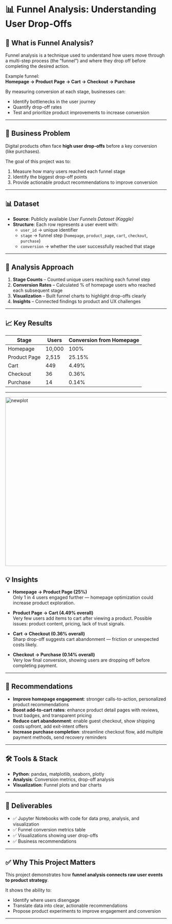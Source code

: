 
# 📊 Funnel Analysis: Understanding User Drop-Offs

## 📌 What is Funnel Analysis?
Funnel analysis is a technique used to understand how users move through a multi-step process (the “funnel”) and where they drop off before completing the desired action.  

Example funnel:  
**Homepage → Product Page → Cart → Checkout → Purchase**  

By measuring conversion at each stage, businesses can:
- Identify bottlenecks in the user journey
- Quantify drop-off rates
- Test and prioritize product improvements to increase conversion

---

## 🎯 Business Problem
Digital products often face **high user drop-offs** before a key conversion (like purchases).  

The goal of this project was to:
1. Measure how many users reached each funnel stage  
2. Identify the biggest drop-off points  
3. Provide actionable product recommendations to improve conversion  

---

## 📊 Dataset
- **Source**: Publicly available *User Funnels Dataset (Kaggle)*  
- **Structure**: Each row represents a user event with:  
  - `user_id` → unique identifier  
  - `stage` → funnel step (`homepage`, `product_page`, `cart`, `checkout`, `purchase`)  
  - `conversion` → whether the user successfully reached that stage  

---

## 🔎 Analysis Approach
1. **Stage Counts** – Counted unique users reaching each funnel step  
2. **Conversion Rates** – Calculated % of homepage users who reached each subsequent stage  
3. **Visualization** – Built funnel charts to highlight drop-offs clearly  
4. **Insights** – Connected findings to product and UX challenges  

---

## 📈 Key Results

| Stage        | Users | Conversion from Homepage |
|--------------|-------|--------------------------|
| Homepage     | 10,000 | 100%   |
| Product Page | 2,515  | 25.15% |
| Cart         | 449    | 4.49%  |
| Checkout     | 36     | 0.36%  |
| Purchase     | 14     | 0.14%  |

---

<img width="1413" height="525" alt="newplot" src="https://github.com/user-attachments/assets/2f0c40df-2339-4d2a-b4ac-e7e86c6cc233" />


## 💡 Insights
- **Homepage → Product Page (25%)**  
  Only 1 in 4 users engaged further — homepage optimization could increase product exploration.  

- **Product Page → Cart (4.49% overall)**  
  Very few users add items to cart after viewing a product. Possible issues: product content, pricing, lack of trust signals.  

- **Cart → Checkout (0.36% overall)**  
  Sharp drop-off suggests cart abandonment — friction or unexpected costs likely.  

- **Checkout → Purchase (0.14% overall)**  
  Very low final conversion, showing users are dropping off before completing payment.  

---

## 🚀 Recommendations
- **Improve homepage engagement**: stronger calls-to-action, personalized product recommendations  
- **Boost add-to-cart rates**: enhance product detail pages with reviews, trust badges, and transparent pricing  
- **Reduce cart abandonment**: enable guest checkout, show shipping costs upfront, add exit-intent offers  
- **Increase purchase completion**: streamline checkout flow, add multiple payment methods, send recovery reminders  

---

## 🛠️ Tools & Stack
- **Python**: pandas, matplotlib, seaborn, plotly  
- **Analysis**: Conversion metrics, drop-off analysis  
- **Visualization**: Funnel plots and bar charts  

---

## 📂 Deliverables
- ✅ Jupyter Notebooks with code for data prep, analysis, and visualization  
- ✅ Funnel conversion metrics table  
- ✅ Visualizations showing user drop-offs  
- ✅ Business recommendations  

---

## ✅ Why This Project Matters
This project demonstrates how **funnel analysis connects raw user events to product strategy**.  

It shows the ability to:
- Identify where users disengage  
- Translate data into clear, actionable recommendations  
- Propose product experiments to improve engagement and conversion  

---
